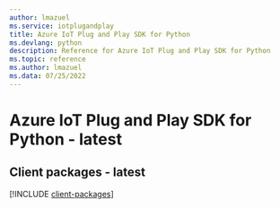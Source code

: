 ```yaml
---
author: lmazuel
ms.service: iotplugandplay
title: Azure IoT Plug and Play SDK for Python
ms.devlang: python
description: Reference for Azure IoT Plug and Play SDK for Python
ms.topic: reference
ms.author: lmazuel
ms.data: 07/25/2022
---
```

# Azure IoT Plug and Play SDK for Python - latest

## Client packages - latest
[!INCLUDE [client-packages](iot-plug-and-play-client-index.md)]
